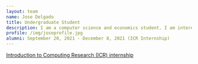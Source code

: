 ```yaml
---
layout: team
name: Jose Delgado
title: Undergraduate Student
description: I am a computer science and economics student. I am interested in applying my knowledge of computer science to develop efficient solutions for meaningul, scientific problems.
profile: /img/joseprofile.jpg
alumni: September 20, 2021 - December 8, 2021 (ICR Internship)
---
```


[Introduction to Computing Research (ICR) internship](http://computingresearch.org/)

